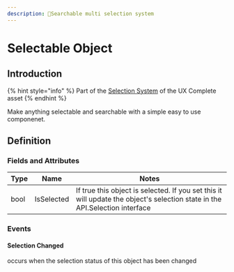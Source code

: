 ```yaml
---
description: 🔎Searchable multi selection system
---
```


# Selectable Object

## Introduction

{% hint style="info" %}
Part of the [Selection System](../features/selection-system.md) of the UX Complete asset
{% endhint %}

Make anything selectable and searchable with a simple easy to use componenet.

## Definition

### Fields and Attributes

| Type | Name       | Notes                                                                                                                       |
| ---- | ---------- | --------------------------------------------------------------------------------------------------------------------------- |
| bool | IsSelected | If true this object is selected. If you set this it will update the object's selection state in the API.Selection interface |

### Events

#### Selection Changed

occurs when the selection status of this object has been changed
